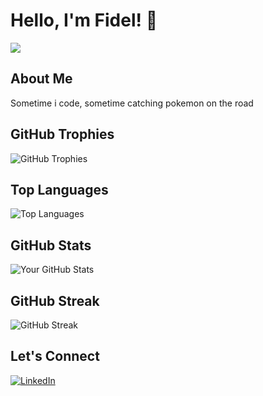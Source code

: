 # Hello, I'm Fidel! 👋
![](https://komarev.com/ghpvc/?username=aditakbars)
## About Me

Sometime i code, sometime catching pokemon on the road

## GitHub Trophies

![GitHub Trophies](https://github-profile-trophy.vercel.app/?username=fidelhadrian&theme=radical)

## Top Languages

![Top Languages](https://github-readme-stats.vercel.app/api/top-langs/?username=fidelhadrian&layout=compact&theme=radical)


## GitHub Stats

![Your GitHub Stats](https://github-readme-stats.vercel.app/api?username=fidelhadrian&show_icons=true&hide=contribs,prs&theme=radical)


## GitHub Streak

![GitHub Streak](https://github-readme-streak-stats.herokuapp.com/?user=fidelhadrian&theme=radical)

## Let's Connect

[![LinkedIn](https://img.shields.io/badge/-LinkedIn-blue?style=flat-square&logo=linkedin&logoColor=white)](https://www.linkedin.com/in/fhazzami)


